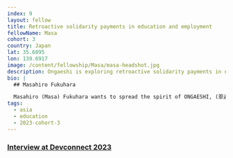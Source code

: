 ```yaml
---
index: 9
layout: fellow
title: Retroactive solidarity payments in education and employment
fellowName: Masa
cohort: 3
country: Japan
lat: 35.6895
lon: 139.6917
image: /content/fellowship/Masa/masa-headshot.jpg
description: Ongaeshi is exploring retroactive solidarity payments in education and employment.
bio: |
  ## Masahiro Fukuhara

  Masahiro (Masa) Fukuhara wants to spread the spirit of ONGAESHI, (恩返し, "To return a favor") in the world of education. [ONGAESHI DAO](https://www.lp.ongaeshi-pj.jp/en) is exploring mechanisms of retroactive solidarity payments in education and employment. For his Fellowship, Masa and other ONGAESHI DAO team members will learn from pilot programs in which contributors to the public good of education like funders and teachers are rewarded when businesses hire their students.
tags:
  - asia
  - education
  - 2023-cohort-3
---
```


### [Interview at Devconnect 2023](https://youtu.be/NiT5kUfnPc8?si=s_tK_gkzMjNJOkPh)
